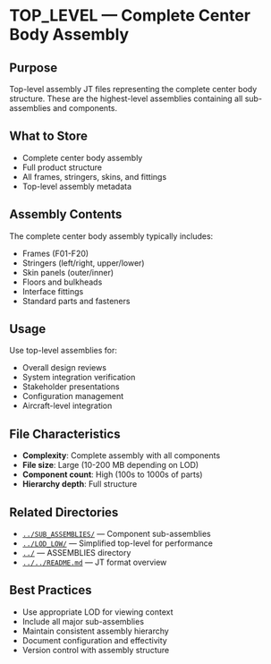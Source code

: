 # TOP_LEVEL — Complete Center Body Assembly

## Purpose

Top-level assembly JT files representing the complete center body structure. These are the highest-level assemblies containing all sub-assemblies and components.

## What to Store

- Complete center body assembly
- Full product structure
- All frames, stringers, skins, and fittings
- Top-level assembly metadata

## Assembly Contents

The complete center body assembly typically includes:
- Frames (F01-F20)
- Stringers (left/right, upper/lower)
- Skin panels (outer/inner)
- Floors and bulkheads
- Interface fittings
- Standard parts and fasteners

## Usage

Use top-level assemblies for:
- Overall design reviews
- System integration verification
- Stakeholder presentations
- Configuration management
- Aircraft-level integration

## File Characteristics

- **Complexity**: Complete assembly with all components
- **File size**: Large (10-200 MB depending on LOD)
- **Component count**: High (100s to 1000s of parts)
- **Hierarchy depth**: Full structure

## Related Directories

- [`../SUB_ASSEMBLIES/`](../SUB_ASSEMBLIES/) — Component sub-assemblies
- [`../LOD_LOW/`](../LOD_LOW/) — Simplified top-level for performance
- [`../`](../) — ASSEMBLIES directory
- [`../../README.md`](../../README.md) — JT format overview

## Best Practices

- Use appropriate LOD for viewing context
- Include all major sub-assemblies
- Maintain consistent assembly hierarchy
- Document configuration and effectivity
- Version control with assembly structure
